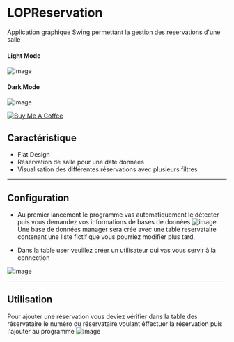 LOPReservation
============

Application graphique Swing permettant la gestion des réservations d'une salle <br>

#### Light Mode
![image](https://user-images.githubusercontent.com/40785379/173645256-a3180aa0-f0e4-4c03-a253-d4f22395b062.png)<br>
#### Dark Mode
![image](https://user-images.githubusercontent.com/40785379/173644164-e6334435-3cfc-4442-bd48-90eb1086dee5.png)

<a href="https://buymeacoffee.com/machkouroke" target="_blank"><img src="https://www.buymeacoffee.com/assets/img/custom_images/orange_img.png" alt="Buy Me A Coffee" style="height: auto !important;width: auto !important;" ></a>


## Caractéristique
- Flat Design
- Réservation de salle pour une date données
- Visualisation des différentes réservations avec plusieurs filtres


---

## Configuration
- Au premier lancement le programme vas automatiquement le détecter puis vous demandez vos informations de bases de données
![image](https://user-images.githubusercontent.com/40785379/173653902-bb9ff6f0-45b5-4fcb-81b9-191b06e417a3.png) <br>
Une base de données manager sera crée avec une table reservataire contenant une liste fictif que vous pourriez modifier plus tard.

- Dans la table user veuillez créer un utilisateur qui vas vous servir à la connection

![image](https://user-images.githubusercontent.com/40785379/173656924-a074b0ff-4b88-45c0-9053-6bfbfb2d7332.png)


---

## Utilisation

Pour ajouter une réservation vous deviez vérifier dans la table des réservataire le numéro du réservataire voulant éffectuer la réservation puis l'ajouter au programme
![image](https://user-images.githubusercontent.com/40785379/173657236-38a20e3f-92d5-49a9-87a9-b6a0be1ac83c.png)
